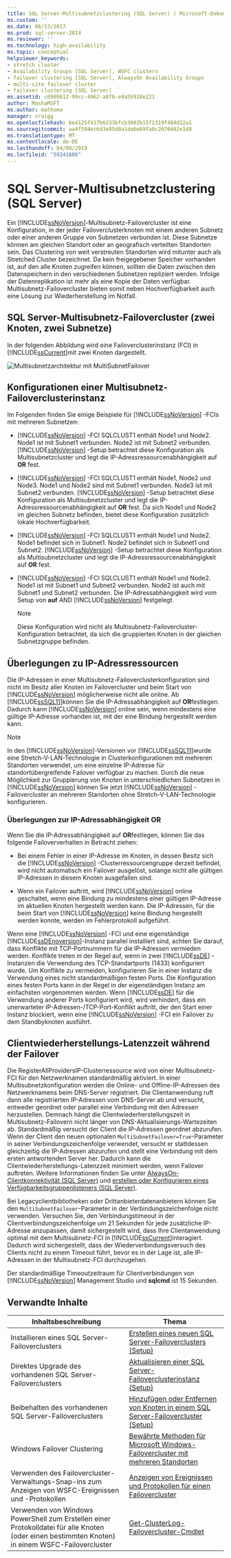 ```yaml
---
title: SQL Server-Multisubnetzclustering (SQL Server) | Microsoft-Dokumentation
ms.custom: ''
ms.date: 06/13/2017
ms.prod: sql-server-2014
ms.reviewer: ''
ms.technology: high-availability
ms.topic: conceptual
helpviewer_keywords:
- stretch cluster
- Availability Groups [SQL Server], WSFC clusters
- failover clustering [SQL Server], AlwaysOn Availability Groups
- multi-site failover cluster
- failover clustering [SQL Server]
ms.assetid: cd909612-99cc-4962-a8fb-e9a5b918e221
author: MashaMSFT
ms.author: mathoma
manager: craigg
ms.openlocfilehash: be4125f417b6333bfcb3002b15f1319f484d22a1
ms.sourcegitcommit: aa4f594ec6d3e85d0a1da6e69fa0c2070d42e1d8
ms.translationtype: MT
ms.contentlocale: de-DE
ms.lasthandoff: 04/08/2019
ms.locfileid: "59241608"
---
```

# <a name="sql-server-multi-subnet-clustering-sql-server"></a>SQL Server-Multisubnetzclustering (SQL Server)
  Ein [!INCLUDE[ssNoVersion](../../../includes/ssnoversion-md.md)]-Multisubnetz-Failovercluster ist eine Konfiguration, in der jeder Failoverclusterknoten mit einem anderen Subnetz oder einer anderen Gruppe von Subnetzen verbunden ist. Diese Subnetze können am gleichen Standort oder an geografisch verteilten Standorten sein. Das Clustering von weit verstreuten Standorten wird mitunter auch als Stretched Cluster bezeichnet. Da kein freigegebener Speicher vorhanden ist, auf den alle Knoten zugreifen können, sollten die Daten zwischen den Datenspeichern in den verschiedenen Subnetzen repliziert werden. Infolge der Datenreplikation ist mehr als eine Kopie der Daten verfügbar. Multisubnetz-Failovercluster bieten somit neben Hochverfügbarkeit auch eine Lösung zur Wiederherstellung im Notfall.  
  
 
  
##  <a name="VisualElement"></a> SQL Server-Multisubnetz-Failovercluster (zwei Knoten, zwei Subnetze)  
 In der folgenden Abbildung wird eine Failoverclusterinstanz (FCI) in [!INCLUDE[ssCurrent](../../../includes/sscurrent-md.md)]mit zwei Knoten dargestellt.  
  
 ![Multisubnetzarchitektur mit MultiSubnetFailover](../../../database-engine/media/multi-subnet-architecture-withmultisubnetfailoverparam.gif "Multi-Subnet Architecture with MultiSubnetFailover")  
  

  
##  <a name="Configurations"></a> Konfigurationen einer Multisubnetz-Failoverclusterinstanz  
 Im Folgenden finden Sie einige Beispiele für [!INCLUDE[ssNoVersion](../../../includes/ssnoversion-md.md)] -FCIs mit mehreren Subnetzen:  
  
-   [!INCLUDE[ssNoVersion](../../../includes/ssnoversion-md.md)] -FCI SQLCLUST1 enthält Node1 und Node2. Node1 ist mit Subnet1 verbunden. Node2 ist mit Subnet2 verbunden. [!INCLUDE[ssNoVersion](../../../includes/ssnoversion-md.md)] -Setup betrachtet diese Konfiguration als Multisubnetzcluster und legt die IP-Adressressourcenabhängigkeit auf **OR** fest.  
  
-   [!INCLUDE[ssNoVersion](../../../includes/ssnoversion-md.md)] -FCI SQLCLUST1 enthält Node1, Node2 und Node3. Node1 und Node2 sind mit Subnet1 verbunden. Node3 ist mit Subnet2 verbunden. [!INCLUDE[ssNoVersion](../../../includes/ssnoversion-md.md)] -Setup betrachtet diese Konfiguration als Multisubnetzcluster und legt die IP-Adressressourcenabhängigkeit auf **OR** fest. Da sich Node1 und Node2 im gleichen Subnetz befinden, bietet diese Konfiguration zusätzlich lokale Hochverfügbarkeit.  
  
-   [!INCLUDE[ssNoVersion](../../../includes/ssnoversion-md.md)] -FCI SQLCLUST1 enthält Node1 und Node2. Node1 befindet sich in Subnet1. Node2 befindet sich in Subnet1 und Subnet2. [!INCLUDE[ssNoVersion](../../../includes/ssnoversion-md.md)] -Setup betrachtet diese Konfiguration als Multisubnetzcluster und legt die IP-Adressressourcenabhängigkeit auf **OR** fest.  
  
-   [!INCLUDE[ssNoVersion](../../../includes/ssnoversion-md.md)] -FCI SQLCLUST1 enthält Node1 und Node2. Node1 ist mit Subnet1 und Subnet2 verbunden. Node2 ist auch mit Subnet1 und Subnet2 verbunden. Die IP-Adressabhängigkeit wird vom Setup von **auf** AND [!INCLUDE[ssNoVersion](../../../includes/ssnoversion-md.md)] festgelegt.  
  
    > [!NOTE]  
    >  Diese Konfiguration wird nicht als Multisubnetz-Failovercluster-Konfiguration betrachtet, da sich die gruppierten Knoten in der gleichen Subnetzgruppe befinden.  
  
##  <a name="ComponentsAndConcepts"></a> Überlegungen zu IP-Adressressourcen  
 Die IP-Adressen in einer Multisubnetz-Failoverclusterkonfiguration sind nicht im Besitz aller Knoten im Failovercluster und beim Start von [!INCLUDE[ssNoVersion](../../../includes/ssnoversion-md.md)] möglicherweise nicht alle online. Ab [!INCLUDE[ssSQL11](../../../includes/sssql11-md.md)]können Sie die IP-Adressabhängigkeit auf **OR**festlegen. Dadurch kann [!INCLUDE[ssNoVersion](../../../includes/ssnoversion-md.md)] online sein, wenn mindestens eine gültige IP-Adresse vorhanden ist, mit der eine Bindung hergestellt werden kann.  
  
> [!NOTE]  
>  In den [!INCLUDE[ssNoVersion](../../../includes/ssnoversion-md.md)]-Versionen vor [!INCLUDE[ssSQL11](../../../includes/sssql11-md.md)]wurde eine Stretch-V-LAN-Technologie in Clusterkonfigurationen mit mehreren Standorten verwendet, um eine einzelne IP-Adresse für standortübergreifende Failover verfügbar zu machen. Durch die neue Möglichkeit zur Gruppierung von Knoten in unterschiedlichen Subnetzen in [!INCLUDE[ssNoVersion](../../../includes/ssnoversion-md.md)] können Sie jetzt [!INCLUDE[ssNoVersion](../../../includes/ssnoversion-md.md)] -Failovercluster an mehreren Standorten ohne Stretch-V-LAN-Technologie konfigurieren.  
  
### <a name="ip-address-resource-or-dependency-considerations"></a>Überlegungen zur IP-Adressabhängigkeit OR  
 Wenn Sie die IP-Adressabhängigkeit auf **OR**festlegen, können Sie das folgende Failoververhalten in Betracht ziehen:  
  
-   Bei einem Fehler in einer IP-Adresse im Knoten, in dessen Besitz sich die [!INCLUDE[ssNoVersion](../../../includes/ssnoversion-md.md)] -Clusterressourcengruppe derzeit befindet, wird nicht automatisch ein Failover ausgelöst, solange nicht alle gültigen IP-Adressen in diesem Knoten ausgefallen sind.  
  
-   Wenn ein Failover auftritt, wird [!INCLUDE[ssNoVersion](../../../includes/ssnoversion-md.md)] online geschaltet, wenn eine Bindung zu mindestens einer gültigen IP-Adresse im aktuellen Knoten hergestellt werden kann. Die IP-Adressen, für die beim Start von [!INCLUDE[ssNoVersion](../../../includes/ssnoversion-md.md)] keine Bindung hergestellt werden konnte, werden im Fehlerprotokoll aufgeführt.  
  
  
  
 Wenn eine [!INCLUDE[ssNoVersion](../../../includes/ssnoversion-md.md)] -FCI und eine eigenständige [!INCLUDE[ssDEnoversion](../../../includes/ssdenoversion-md.md)]-Instanz parallel installiert sind, achten Sie darauf, dass Konflikte mit TCP-Portnummern für die IP-Adressen vermieden werden. Konflikte treten in der Regel auf, wenn in zwei [!INCLUDE[ssDE](../../../includes/ssde-md.md)] -Instanzen die Verwendung des TCP-Standartports (1433) konfiguriert wurde. Um Konflikte zu vermeiden, konfigurieren Sie in einer Instanz die Verwendung eines nicht standardmäßigen festen Ports. Die Konfiguration eines festen Ports kann in der Regel in der eigenständigen Instanz am einfachsten vorgenommen werden. Wenn [!INCLUDE[ssDE](../../../includes/ssde-md.md)] für die Verwendung anderer Ports konfiguriert wird, wird verhindert, dass ein unerwarteter IP-Adressen-/TCP-Port-Konflikt auftritt, der den Start einer Instanz blockiert, wenn eine [!INCLUDE[ssNoVersion](../../../includes/ssnoversion-md.md)] -FCI ein Failover zu dem Standbyknoten ausführt.  
  
##  <a name="DNS"></a> Clientwiederherstellungs-Latenzzeit während der Failover  
 Die RegisterAllProvidersIP-Clusterressource wird von einer Multisubnetz-FCI für den Netzwerknamen standardmäßig aktiviert. In einer Multisubnetzkonfiguration werden die Online- und Offline-IP-Adressen des Netzwerknamens beim DNS-Server registriert. Die Clientanwendung ruft dann alle registrierten IP-Adressen vom DNS-Server ab und versucht, entweder geordnet oder parallel eine Verbindung mit den Adressen herzustellen. Demnach hängt die Clientwiederherstellungszeit in Multisubnetz-Failovern nicht länger von DNS-Aktualisierungs-Wartezeiten ab. Standardmäßig versucht der Client die IP-Adressen geordnet abzurufen. Wenn der Client den neuen optionalen `MultiSubnetFailover=True`-Parameter in seiner Verbindungszeichenfolge verwendet, versucht er stattdessen gleichzeitig die IP-Adressen abzurufen und stellt eine Verbindung mit dem ersten antwortenden Server her. Dadurch kann die Clientwiederherstellungs-Latenzzeit minimiert werden, wenn Failover auftreten. Weitere Informationen finden Sie unter [AlwaysOn-Clientkonnektivität (SQL Server)](../../../database-engine/availability-groups/windows/always-on-client-connectivity-sql-server.md) und [erstellen oder Konfigurieren eines Verfügbarkeitsgruppenlisteners &#40;SQL Server&#41;](../../../database-engine/availability-groups/windows/create-or-configure-an-availability-group-listener-sql-server.md).  
  
 Bei Legacyclientbibliotheken oder Drittanbieterdatenanbietern können Sie den `MultiSubnetFailover`-Parameter in der Verbindungszeichenfolge nicht verwenden. Versuchen Sie, den Verbindungstimeout in der Clientverbindungszeichenfolge um 21 Sekunden für jede zusätzliche IP-Adresse anzupassen, damit sichergestellt wird, dass Ihre Clientanwendung optimal mit dem Multisubnetz-FCI in [!INCLUDE[ssCurrent](../../../includes/sscurrent-md.md)]interagiert. Dadurch wird sichergestellt, dass der Wiederverbindungsversuch des Clients nicht zu einem Timeout führt, bevor es in der Lage ist, alle IP-Adressen in der Multisubnetz-FCI durchzugehen.  
  
 Der standardmäßige Timeoutzeitraum für Clientverbindungen von [!INCLUDE[ssNoVersion](../../../includes/ssnoversion-md.md)] Management Studio und **sqlcmd** ist 15 Sekunden.  
  
 
  
##  <a name="RelatedContent"></a> Verwandte Inhalte  
  
|Inhaltsbeschreibung|Thema|  
|-------------------------|-----------|  
|Installieren eines SQL Server-Failoverclusters|[Erstellen eines neuen SQL Server-Failoverclusters &#40;Setup&#41;](../install/create-a-new-sql-server-failover-cluster-setup.md)|  
|Direktes Upgrade des vorhandenen SQL Server-Failoverclusters|[Aktualisieren einer SQL Server-Failoverclusterinstanz &#40;Setup&#41;](upgrade-a-sql-server-failover-cluster-instance-setup.md)|  
|Beibehalten des vorhandenen SQL Server-Failoverclusters|[Hinzufügen oder Entfernen von Knoten in einem SQL Server-Failovercluster &#40;Setup&#41;](../install/add-or-remove-nodes-in-a-sql-server-failover-cluster-setup.md)|  
|Windows Failover Clustering|[Bewährte Methoden für Microsoft Windows-Failovercluster mit mehreren Standorten](https://secureinfra.blog/2013/11/09/microsoft-windows-multi-site-failover-cluster-best-practices/)|  
|Verwenden des Failovercluster-Verwaltungs-Snap-ins zum Anzeigen von WSFC-Ereignissen und -Protokollen|[Anzeigen von Ereignissen und Protokollen für einen Failovercluster](https://technet.microsoft.com/library/cc772342\(WS.10\).aspx)|  
|Verwenden von Windows PowerShell zum Erstellen einer Protokolldatei für alle Knoten (oder einen bestimmten Knoten) in einem WSFC-Failovercluster|[Get-ClusterLog-Failovercluster-Cmdlet](https://technet.microsoft.com/library/ee461045.aspx)|  
  
 
  
  
